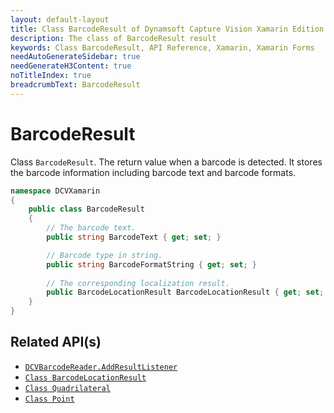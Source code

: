 ```yaml
---
layout: default-layout
title: Class BarcodeResult of Dynamsoft Capture Vision Xamarin Edition
description: The class of BarcodeResult result
keywords: Class BarcodeResult, API Reference, Xamarin, Xamarin Forms
needAutoGenerateSidebar: true
needGenerateH3Content: true
noTitleIndex: true
breadcrumbText: BarcodeResult
---
```


# BarcodeResult

Class `BarcodeResult`. The return value when a barcode is detected. It stores the barcode information including barcode text and barcode formats.

```c#
namespace DCVXamarin
{
    public class BarcodeResult
    {
        // The barcode text.
        public string BarcodeText { get; set; }

        // Barcode type in string.
        public string BarcodeFormatString { get; set; }
        
        // The corresponding localization result.
        public BarcodeLocationResult BarcodeLocationResult { get; set; }
    }
}
```

## Related API(s)

- [`DCVBarcodeReader.AddResultListener`](barcode-reader.md#addresultlistener)
- [`Class BarcodeLocationResult`](class-barcode-location-result.md)
- [`Class Quadrilateral`](class-quadrilateral.md)
- [`Class Point`](class-point.md)
